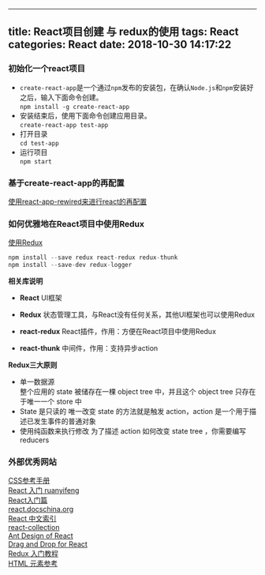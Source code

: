
---
title: React项目创建 与 redux的使用
tags: React
categories: React
date:  2018-10-30 14:17:22
---

### 初始化一个react项目
* `create-react-app`是一个通过`npm`发布的安装包，在确认`Node.js`和`npm`安装好之后，输入下面命令创建。  
	`npm install -g create-react-app`
* 安装结束后，使用下面命令创建应用目录。  
	`create-react-app test-app ` 
* 打开目录  
	`cd test-app`
* 运行项目  
	`npm start` 
	
### 基于create-react-app的再配置

[使用react-app-rewired来进行react的再配置](https://www.cnblogs.com/xiaohuochai/p/8491055.html)

### 如何优雅地在React项目中使用Redux

[使用Redux](https://www.cnblogs.com/sampapa/p/8134086.html)

``` js
npm install --save redux react-redux redux-thunk
npm install --save-dev redux-logger
```

**相关库说明**  

* **React** UI框架
* **Redux** 状态管理工具，与React没有任何关系，其他UI框架也可以使用Redux

* **react-redux** React插件，作用：方便在React项目中使用Redux

* **react-thunk** 中间件，作用：支持异步action

**Redux三大原则**  

* 单一数据源  
整个应用的 state 被储存在一棵 object tree 中，并且这个 object tree 只存在于唯一一个 store 中
* State 是只读的
唯一改变 state 的方法就是触发 action，action 是一个用于描述已发生事件的普通对象
* 使用纯函数来执行修改
为了描述 action 如何改变 state tree ，你需要编写 reducers

### 外部优秀网站
[CSS参考手册](https://www.css88.com/book/css/)  
[React 入门 ruanyifeng](http://www.ruanyifeng.com/blog/2015/03/react.html)  
[React入门篇](https://segmentfault.com/a/1190000012921279)  
[react.docschina.org](https://react.docschina.org/docs/hello-world.html)  
[React 中文索引](http://nav.react-china.org/)  
[react-collection](https://github.com/LeuisKen/react-collection)  
[Ant Design of React](https://ant.design/docs/react/introduce-cn)  
[Drag and Drop for React](http://react-dnd.github.io/react-dnd/)  
[Redux 入门教程](http://www.ruanyifeng.com/blog/2016/09/redux_tutorial_part_one_basic_usages.html)  
[HTML 元素参考
](https://developer.mozilla.org/zh-CN/docs/Web/HTML/Element#文本内容)